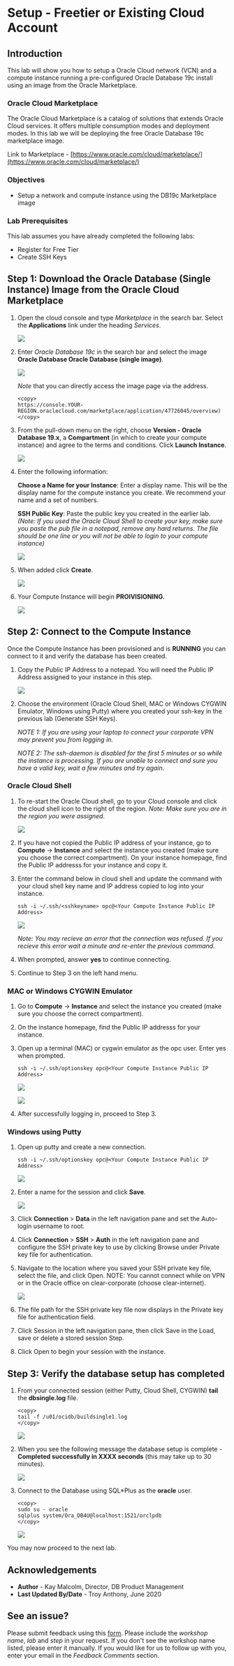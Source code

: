 # Setup - Freetier or Existing Cloud Account

## Introduction
This lab will show you how to setup a Oracle Cloud network (VCN) and a compute instance running a pre-configured Oracle Database 19c install using an image from the Oracle Marketplace.

### Oracle Cloud Marketplace

The Oracle Cloud Marketplace is a catalog of solutions that extends Oracle Cloud services.  It offers multiple consumption modes and deployment modes.  In this lab we will be deploying the free Oracle Database 19c marketplace image.

Link to Marketplace - [https://www.oracle.com/cloud/marketplace/](https://www.oracle.com/cloud/marketplace/)

### Objectives

-   Setup a network and compute instance using the DB19c Marketplace image

### Lab Prerequisites

This lab assumes you have already completed the following labs:
- Register for Free Tier
- Create SSH Keys

## Step 1: Download the Oracle Database (Single Instance) Image from the Oracle Cloud Marketplace

1.  Open the cloud console and type *Marketplace* in the search bar. Select the **Applications** link under the heading *Services*.

    ![](./images/cloud_console_1.png " ")

2.  Enter *Oracle Database 19c* in the search bar and select the image **Oracle Database Oracle Database (single image)**.

    ![](./images/cloud_console_2.png " ")

    *Note* that you can directly access the image page via the address.

    ````
    <copy>
    https://console.YOUR-REGION.oraclecloud.com/marketplace/application/47726045/overview)
    </copy>
    ````

3.  From the pull-down menu on the right, choose **Version - Oracle Database 19.x**, a **Compartment** (in which to create your compute instance) and agree to the terms and conditions. Click **Launch Instance**.

    ![](./images/cloud_console_4.png " ")

4.  Enter the following information:

    **Choose a Name for your Instance**: Enter a display name. This will be the display name for the compute instance you create. We recommend your name and a set of numbers.

    **SSH Public Key**: Paste the public key you created in the earlier lab. *(Note: If you used the Oracle Cloud Shell to create your key, make sure you paste the pub file in a notepad, remove any hard returns. The file should be one line or you will not be able to login to your compute instance)*

    ![](./images/cloud_console_5.png " ")

6.  When added click **Create**.

    ![](./images/cloud_console_8a.png " ")

7.  Your Compute Instance will begin **PROIVISIONING**.

    ![](./images/provisioning_instance_1.png " ")

## Step 2: Connect to the Compute Instance

Once the Compute Instance has been provisioned and is **RUNNING** you can connect to it and verify the database has been created.

1.  Copy the Public IP Address to a notepad. You will need the Public IP Address assigned to your instance in this step.

    ![](./images/provisioning_instance_2.png " ")

2.  Choose the environment (Oracle Cloud Shell, MAC or Windows CYGWIN Emulator, Windows using Putty) where you created your ssh-key in the previous lab (Generate SSH Keys).

    *NOTE 1: If you are using your laptop to connect your corporate VPN may prevent you from logging in.*

    *NOTE 2: The ssh-daemon is disabled for the first 5 minutes or so while the instance is processing. If you are unable to connect and sure you have a valid key, wait a few minutes and try again.*

### Oracle Cloud Shell

1.  To re-start the Oracle Cloud shell, go to your Cloud console and click the cloud shell icon to the right of the region. *Note: Make sure you are in the region you were assigned.*

    ![](./images/cloudshell.png " ")

2.  If you have not copied the Public IP address of your instance, go to **Compute** -> **Instance** and select the instance you created (make sure you choose the correct compartment). On your instance homepage, find the Public IP addresss for your instance and copy it.

3.  Enter the command below in cloud shell and update the command with your cloud shell key name and IP address copied to log into your instance.

    ````
    ssh -i ~/.ssh/<sshkeyname> opc@<Your Compute Instance Public IP Address>
    ````

    ![](./images/step2.2.3-connectinstance.png " ")

    *Note: You may recieve an error that the connection was refused. If you recieve this error wait a minute and re-enter the previous command.*

4.  When prompted, answer **yes** to continue connecting.

5.  Continue to Step 3 on the left hand menu.

### MAC or Windows CYGWIN Emulator

1.  Go to **Compute** -> **Instance** and select the instance you created (make sure you choose the correct compartment).

2.  On the instance homepage, find the Public IP addresss for your instance.

3.  Open up a terminal (MAC) or cygwin emulator as the opc user.  Enter yes when prompted.

    ````
    ssh -i ~/.ssh/optionskey opc@<Your Compute Instance Public IP Address>
    ````

    ![](./images/cloudshellssh.png " ")

    ![](./images/cloudshelllogin.png " ")

4.  After successfully logging in, proceed to Step 3.

### Windows using Putty

1.  Open up putty and create a new connection.

    ````
    ssh -i ~/.ssh/optionskey opc@<Your Compute Instance Public IP Address>
    ````

    ![](./images/ssh-first-time.png " ")

2.  Enter a name for the session and click **Save**.

    ![](./images/putty-setup.png " ")

3.  Click **Connection** > **Data** in the left navigation pane and set the Auto-login username to root.

4.  Click **Connection** > **SSH** > **Auth** in the left navigation pane and configure the SSH private key to use by clicking Browse under Private key file for authentication.

5.  Navigate to the location where you saved your SSH private key file, select the file, and click Open.  NOTE:  You cannot connect while on VPN or in the Oracle office on clear-corporate (choose clear-internet).

    ![](./images/putty-auth.png " ")

6.  The file path for the SSH private key file now displays in the Private key file for authentication field.

7.  Click Session in the left navigation pane, then click Save in the Load, save or delete a stored session Step.

8.  Click Open to begin your session with the instance.

## Step 3: Verify the database setup has completed

1.  From your connected session (either Putty, Cloud Shell, CYGWIN) **tail** the **dbsingle.log** file.

    ````
    <copy>
    tail -f /u01/ocidb/buildsingle1.log
    </copy>
    ````

    ![](./images/tailOfBuildDBInstanceLog.png " ")

2.  When you see the following message the database setup is complete - **Completed successfully in XXXX seconds** (this may take up to 30 minutes).

    ![](./images/tailOfBuildDBInstanceLog_finished.png " ")

3.  Connect to the Database using SQL*Plus as the **oracle** user.

    ````
    <copy>
    sudo su - oracle
    sqlplus system/Ora_DB4U@localhost:1521/orclpdb
    </copy>
    ````

    ![](./images/sqlplus_login_orclpdb.png " ")

You may now proceed to the next lab.

## Acknowledgements

- **Author** - Kay Malcolm, Director, DB Product Management
- **Last Updated By/Date** - Troy Anthony, June 2020

## **See an issue?**
Please submit feedback using this [form](https://apexapps.oracle.com/pls/apex/f?p=133:1:::::P1_FEEDBACK:1). Please include the *workshop name*, *lab* and *step* in your request.  If you don't see the workshop name listed, please enter it manually. If you would like for us to follow up with you, enter your email in the *Feedback Comments* section.
